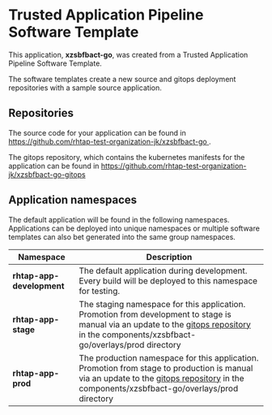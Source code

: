 # Trusted Application Pipeline Software Template

This application, **xzsbfbact-go**, was created from a Trusted Application Pipeline Software Template.

The software templates create a new source and gitops deployment repositories with a sample source application. 

## Repositories

The source code for your application can be found in [https://github.com/rhtap-test-organization-jk/xzsbfbact-go ](https://github.com/rhtap-test-organization-jk/xzsbfbact-go ).
 
The gitops repository, which contains the kubernetes manifests for the application can be found in 
[https://github.com/rhtap-test-organization-jk/xzsbfbact-go-gitops ](https://github.com/rhtap-test-organization-jk/xzsbfbact-go-gitops ) 

## Application namespaces 

The default application will be found in the following namespaces. Applications can be deployed into unique namespaces or multiple software templates can also bet generated into the same group namespaces.  

|  Namespace   |  Description   |  
| -------- | -------- |   
| **rhtap-app-development** | The default application during development. Every build will be deployed to this namespace for testing. | 
| **rhtap-app-stage** | The staging namespace for this application. Promotion from development to stage is manual via an update to the [gitops repository](https://github.com/rhtap-test-organization-jk/xzsbfbact-go-gitops ) in the components/xzsbfbact-go/overlays/prod directory |  
| **rhtap-app-prod** | The production namespace for this application. Promotion from stage to production is manual via an update to the [gitops repository](https://github.com/rhtap-test-organization-jk/xzsbfbact-go-gitops ) in the components/xzsbfbact-go/overlays/prod directory | 